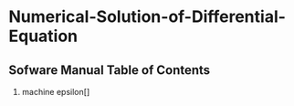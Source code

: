 # Numerical-Solution-of-Differential-Equation

## Sofware Manual Table of Contents

1. machine epsilon[]
